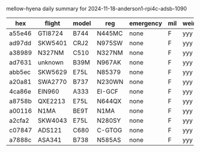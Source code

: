 mellow-hyena daily summary for 2024-11-18-anderson1-rpi4c-adsb-1090

|hex|flight|model|reg|emergency|mil|weirdo|
|--|--|--|--|--|--|--|
|a55e46|GTI8724|B744|N445MC|none|F|yyy|
|ad97dd|SKW5401|CRJ2|N975SW|none|F|yyy|
|a38989|N327NM|C510|N327NM|none|F|yyy|
|ad7631|unknown|B39M|N967AK|none|F|yyy|
|abb5ec|SKW5629|E75L|N85379|none|F|yyy|
|a20a81|SWA2770|B737|N230WN|none|F|yyy|
|4ca86e|EIN960|A333|EI-GCF|none|F|yyy|
|a8758b|QXE2213|E75L|N644QX|none|F|yyy|
|a00116|N1MA|BE9T|N1MA|none|F|yyy|
|a2cfa2|SKW4043|E75L|N280SY|none|F|yyy|
|c07847|ADS121|C680|C-GTOG|none|F|yyy|
|a7888c|ASA341|B738|N585AS|none|F|yyy|
